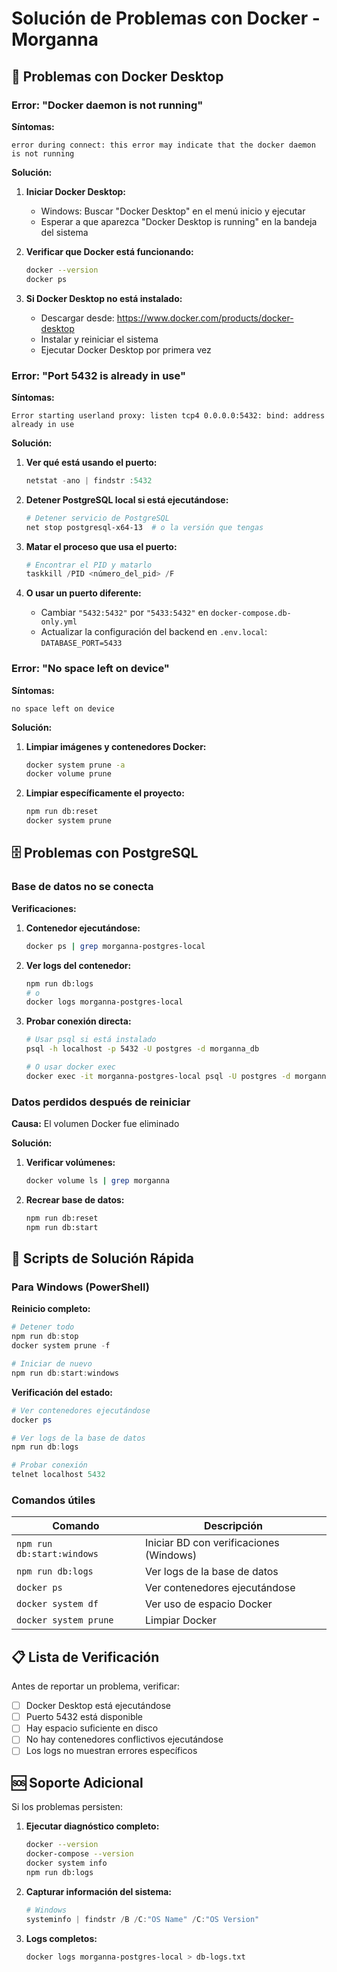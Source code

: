 # Solución de Problemas con Docker - Morganna

## 🐳 Problemas con Docker Desktop

### Error: "Docker daemon is not running"

**Síntomas:**
```
error during connect: this error may indicate that the docker daemon is not running
```

**Solución:**
1. **Iniciar Docker Desktop:**
   - Windows: Buscar "Docker Desktop" en el menú inicio y ejecutar
   - Esperar a que aparezca "Docker Desktop is running" en la bandeja del sistema

2. **Verificar que Docker está funcionando:**
   ```bash
   docker --version
   docker ps
   ```

3. **Si Docker Desktop no está instalado:**
   - Descargar desde: https://www.docker.com/products/docker-desktop
   - Instalar y reiniciar el sistema
   - Ejecutar Docker Desktop por primera vez

### Error: "Port 5432 is already in use"

**Síntomas:**
```
Error starting userland proxy: listen tcp4 0.0.0.0:5432: bind: address already in use
```

**Solución:**
1. **Ver qué está usando el puerto:**
   ```powershell
   netstat -ano | findstr :5432
   ```

2. **Detener PostgreSQL local si está ejecutándose:**
   ```powershell
   # Detener servicio de PostgreSQL
   net stop postgresql-x64-13  # o la versión que tengas
   ```

3. **Matar el proceso que usa el puerto:**
   ```powershell
   # Encontrar el PID y matarlo
   taskkill /PID <número_del_pid> /F
   ```

4. **O usar un puerto diferente:**
   - Cambiar `"5432:5432"` por `"5433:5432"` en `docker-compose.db-only.yml`
   - Actualizar la configuración del backend en `.env.local`: `DATABASE_PORT=5433`

### Error: "No space left on device"

**Síntomas:**
```
no space left on device
```

**Solución:**
1. **Limpiar imágenes y contenedores Docker:**
   ```bash
   docker system prune -a
   docker volume prune
   ```

2. **Limpiar específicamente el proyecto:**
   ```bash
   npm run db:reset
   docker system prune
   ```

## 🗄️ Problemas con PostgreSQL

### Base de datos no se conecta

**Verificaciones:**
1. **Contenedor ejecutándose:**
   ```bash
   docker ps | grep morganna-postgres-local
   ```

2. **Ver logs del contenedor:**
   ```bash
   npm run db:logs
   # o
   docker logs morganna-postgres-local
   ```

3. **Probar conexión directa:**
   ```bash
   # Usar psql si está instalado
   psql -h localhost -p 5432 -U postgres -d morganna_db
   
   # O usar docker exec
   docker exec -it morganna-postgres-local psql -U postgres -d morganna_db
   ```

### Datos perdidos después de reiniciar

**Causa:** El volumen Docker fue eliminado

**Solución:**
1. **Verificar volúmenes:**
   ```bash
   docker volume ls | grep morganna
   ```

2. **Recrear base de datos:**
   ```bash
   npm run db:reset
   npm run db:start
   ```

## 🚀 Scripts de Solución Rápida

### Para Windows (PowerShell)

**Reinicio completo:**
```powershell
# Detener todo
npm run db:stop
docker system prune -f

# Iniciar de nuevo
npm run db:start:windows
```

**Verificación del estado:**
```powershell
# Ver contenedores ejecutándose
docker ps

# Ver logs de la base de datos
npm run db:logs

# Probar conexión
telnet localhost 5432
```

### Comandos útiles

| Comando | Descripción |
|---------|-------------|
| `npm run db:start:windows` | Iniciar BD con verificaciones (Windows) |
| `npm run db:logs` | Ver logs de la base de datos |
| `docker ps` | Ver contenedores ejecutándose |
| `docker system df` | Ver uso de espacio Docker |
| `docker system prune` | Limpiar Docker |

## 📋 Lista de Verificación

Antes de reportar un problema, verificar:

- [ ] Docker Desktop está ejecutándose
- [ ] Puerto 5432 está disponible  
- [ ] Hay espacio suficiente en disco
- [ ] No hay contenedores conflictivos ejecutándose
- [ ] Los logs no muestran errores específicos

## 🆘 Soporte Adicional

Si los problemas persisten:

1. **Ejecutar diagnóstico completo:**
   ```bash
   docker --version
   docker-compose --version
   docker system info
   npm run db:logs
   ```

2. **Capturar información del sistema:**
   ```powershell
   # Windows
   systeminfo | findstr /B /C:"OS Name" /C:"OS Version"
   ```

3. **Logs completos:**
   ```bash
   docker logs morganna-postgres-local > db-logs.txt
   ```